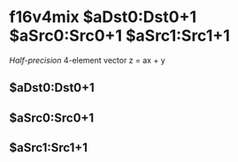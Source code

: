 # f16v4mix $aDst0:Dst0+1 $aSrc0:Src0+1 $aSrc1:Src1+1

*Half-precision* 4-element vector z = ax + y


## $aDst0:Dst0+1

## $aSrc0:Src0+1

## $aSrc1:Src1+1

